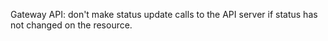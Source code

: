Gateway API: don't make status update calls to the API server if status has not changed on the resource.
